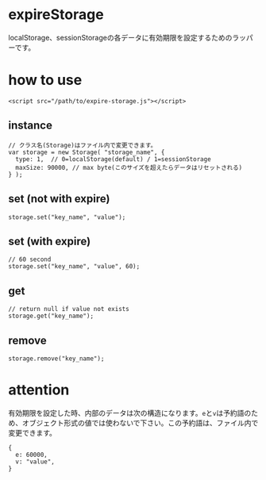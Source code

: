 # expireStorage
localStorage、sessionStorageの各データに有効期限を設定するためのラッパーです。

# how to use
```
<script src="/path/to/expire-storage.js"></script>
```

## instance
```
// クラス名(Storage)はファイル内で変更できます。
var storage = new Storage( "storage_name", {
  type: 1,  // 0=localStorage(default) / 1=sessionStorage
  maxSize: 90000, // max byte(このサイズを超えたらデータはリセットされる)
} );
```

## set (not with expire)
```
storage.set("key_name", "value");
```

## set (with expire)
```
// 60 second
storage.set("key_name", "value", 60);
```

## get
```
// return null if value not exists
storage.get("key_name");
```

## remove
```
storage.remove("key_name");
```

# attention
有効期限を設定した時、内部のデータは次の構造になります。`e`と`v`は予約語のため、オブジェクト形式の値では使わないで下さい。この予約語は、ファイル内で変更できます。
```
{
  e: 60000,
  v: "value",
}
```

